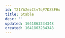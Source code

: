 ```yaml
---
id: T21YAZezCtvTqP7KZSFHo
title: Stable
desc: ''
updated: 1641863234348
created: 1641863234348
---
```


